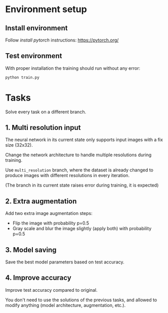 # Environment setup

## Install environment
Follow _install pytorch_ instructions:
https://pytorch.org/

## Test environment
With proper installation the training should run without any error:
```bash
python train.py
```

# Tasks

Solve every task on a different branch.

## 1. Multi resolution input
The neural network in its current state only supports input images with a fix size (32x32).

Change the network architecture to handle multiple resolutions during training.

Use `multi_resolution` branch, where the dataset is already changed to produce images 
with different resolutions in every iteration.

(The branch in its current state raises error during training, it is expected)

## 2. Extra augmentation
Add two extra image augmentation steps:

- Flip the image with probability p=0.5
- Gray scale and blur the image slightly (apply both) with probability p=0.5

## 3. Model saving
Save the best model parameters based on test accuracy.

## 4. Improve accuracy
Improve test accuracy compared to original.

You don't need to use the solutions of the previous tasks, 
and allowed to modify anything (model architecture, augmentation, etc.).
